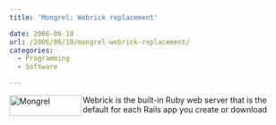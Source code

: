 ```yaml
---
title: 'Mongrel: Webrick replacement'

date: 2006-06-10
url: /2006/06/10/mongrel-webrick-replacement/
categories:
  - Programming
  - Software

---
```

<img width="128" height="37" align="left" alt="Mongrel" id="image258" src="/uploads/2006/06/side_p1.gif" />Webrick is the built-in Ruby web server that is the default for each Rails app you create or download